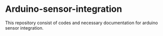 # Arduino-sensor-integration
This repository consist of codes and necessary documentation for arduino sensor integration.

